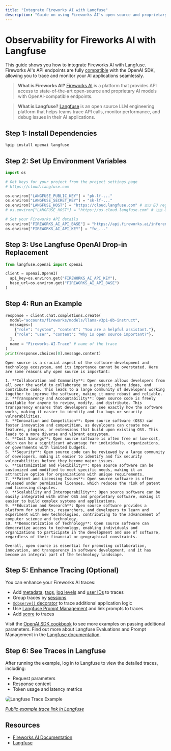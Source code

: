 ```yaml
---
title: "Integrate Fireworks AI with Langfuse"
description: "Guide on using Fireworks AI's open-source and proprietary AI models with Langfuse via the OpenAI SDK."
---
```


# Observability for Fireworks AI with Langfuse

This guide shows you how to integrate Fireworks AI with Langfuse. Fireworks AI's API endpoints are fully [compatible](https://docs.fireworks.ai/tools-sdks/openai-compatibility) with the OpenAI SDK, allowing you to trace and monitor your AI applications seamlessly.

> **What is Fireworks AI?** [Fireworks AI](https://fireworks.ai/) is a platform that provides API access to state-of-the-art open-source and proprietary AI models with OpenAI-compatible endpoints.

> **What is Langfuse?** [Langfuse](https://langfuse.com) is an open source LLM engineering platform that helps teams trace API calls, monitor performance, and debug issues in their AI applications.

## Step 1: Install Dependencies


```python
%pip install openai langfuse
```

## Step 2: Set Up Environment Variables


```python
import os

# Get keys for your project from the project settings page
# https://cloud.langfuse.com

os.environ["LANGFUSE_PUBLIC_KEY"] = "pk-lf-..." 
os.environ["LANGFUSE_SECRET_KEY"] = "sk-lf-..."
os.environ["LANGFUSE_HOST"] = "https://cloud.langfuse.com" # 🇪🇺 EU region
# os.environ["LANGFUSE_HOST"] = "https://us.cloud.langfuse.com" # 🇺🇸 US region

# Set your Fireworks API details
os.environ["FIREWORKS_AI_API_BASE"] = "https://api.fireworks.ai/inference/v1"
os.environ["FIREWORKS_AI_API_KEY"] = "fw_..."
```

## Step 3: Use Langfuse OpenAI Drop-in Replacement


```python
from langfuse.openai import openai

client = openai.OpenAI(
  api_key=os.environ.get("FIREWORKS_AI_API_KEY"),
  base_url=os.environ.get("FIREWORKS_AI_API_BASE")
)
```

## Step 4: Run an Example


```python
response = client.chat.completions.create(
  model="accounts/fireworks/models/llama-v3p1-8b-instruct",
  messages=[
    {"role": "system", "content": "You are a helpful assistant."},
    {"role": "user", "content": "Why is open source important?"},
  ],
  name = "Fireworks-AI-Trace" # name of the trace
)
print(response.choices[0].message.content)
```

    Open source is a crucial aspect of the software development and technology ecosystem, and its importance cannot be overstated. Here are some reasons why open source is important:
    
    1. **Collaboration and Community**: Open source allows developers from all over the world to collaborate on a project, share ideas, and contribute code. This leads to a large community of developers working together to improve the software, making it more robust and reliable.
    2. **Transparency and Accountability**: Open source code is freely available for anyone to review, modify, and distribute. This transparency ensures that developers can see exactly how the software works, making it easier to identify and fix bugs or security vulnerabilities.
    3. **Innovation and Competition**: Open source software (OSS) can foster innovation and competition, as developers can create new features, plugins, or extensions that build upon existing OSS. This leads to a more diverse and vibrant ecosystem.
    4. **Cost Savings**: Open source software is often free or low-cost, which can be a significant advantage for individuals, organizations, or governments with limited budgets.
    5. **Security**: Open source code can be reviewed by a large community of developers, making it easier to identify and fix security vulnerabilities before they become major issues.
    6. **Customization and Flexibility**: Open source software can be customized and modified to meet specific needs, making it an attractive option for organizations with unique requirements.
    7. **Patent and Licensing Issues**: Open source software is often released under permissive licenses, which reduces the risk of patent and licensing disputes.
    8. **Scalability and Interoperability**: Open source software can be easily integrated with other OSS and proprietary software, making it easier to build complex systems and applications.
    9. **Education and Research**: Open source software provides a platform for students, researchers, and developers to learn and experiment with new technologies, contributing to the advancement of computer science and technology.
    10. **Democratization of Technology**: Open source software can democratize access to technology, enabling individuals and organizations to participate in the development and use of software, regardless of their financial or geographical constraints.
    
    Overall, open source is essential for promoting collaboration, innovation, and transparency in software development, and it has become an integral part of the technology landscape.


## Step 5: Enhance Tracing (Optional)

You can enhance your Fireworks AI traces:

- Add [metadata](https://langfuse.com/docs/tracing-features/metadata), [tags](https://langfuse.com/docs/tracing-features/tags), [log levels](https://langfuse.com/docs/tracing-features/log-levels) and [user IDs](https://langfuse.com/docs/tracing-features/users) to traces
- Group traces by [sessions](https://langfuse.com/docs/tracing-features/sessions)
- [`@observe()` decorator](https://langfuse.com/docs/sdk/python/decorators) to trace additional application logic
- Use [Langfuse Prompt Management](https://langfuse.com/docs/prompts/get-started) and link prompts to traces
- Add [score](https://langfuse.com/docs/scores/custom) to traces

Visit the [OpenAI SDK cookbook](https://langfuse.com/docs/integrations/openai/python/examples) to see more examples on passing additional parameters.
Find out more about Langfuse Evaluations and Prompt Management in the [Langfuse documentation](https://langfuse.com/docs).

## Step 6: See Traces in Langfuse

After running the example, log in to Langfuse to view the detailed traces, including:

- Request parameters
- Response content
- Token usage and latency metrics

<img src="https://langfuse.com/images/cookbook/integration-fireworks-ai/fireworks-ai-example-trace.png" alt="Langfuse Trace Example" style="border-radius: 8px;" />

_[Public example trace link in Langfuse](https://cloud.langfuse.com/project/cloramnkj0002jz088vzn1ja4/traces/2c11b0e4-eb40-49de-aee9-2ed11bed2839?timestamp=2025-03-05T13%3A31%3A34.781Z&observation=e9668bb4-29d7-4239-87be-e3019480f71f)_

## Resources

- [Fireworks AI Documentation](https://docs.fireworks.ai/getting-started/introduction)
- [Langfuse](https://langfuse.com)
